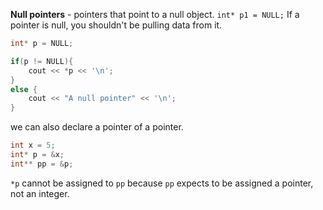 **Null pointers** - pointers that point to a null object. `int* p1 = NULL;` 
If a pointer is null, you shouldn't be pulling data from it. 

```C++
int* p = NULL;

if(p != NULL){
	cout << *p << '\n';
}
else {
	cout << "A null pointer" << '\n';
}
``` 

we can also declare a pointer of a pointer. 

```C++
int x = 5;
int* p = &x;
int** pp = &p;
```

`*p` cannot be assigned to `pp` because `pp` expects to be assigned a pointer, not an integer.
